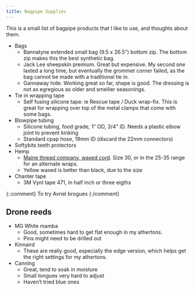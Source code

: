 ```yaml
---
title: Bagpipe Supplies
---
```


This is a small list of bagpipe products that I like to use, and thoughts about them.

* Bags
  * Bannatyne extended small bag (9.5 x 26.5") bottom zip. The bottom zip makes this the best synthetic bag.
  * Jack Lee sheepskin premium. Great but expensive. My second one lasted a long time, but eventually the grommet corner failed, as the bag cannot be made with a traditional tie in.
  * Gannaway hide. Working great so far, shape is good. The dressing is not as egregious as older and smellier seasonings.
* Tie in wrapping tape
  * Self fusing silicone tape: ie Rescue tape / Duck wrap-fix. This is great for wrapping over top of the metal clamps that come with some bags.
* Blowpipe tubing
  * Silicone tubing, food grade, 1" OD, 3/4" ID. Needs a plastic elbow joint to prevent kinking
  * Standard cpap hose, 19mm ID (discard the 22mm connectors)
* Softybits teeth protectors
* Hemp
  * [Maine thread company, waxed cord](https://www.mainethread.com/index.php/shop/waxed-polycord). Size 30, or in the 25-35 range for an alternate wraps.
  * Yellow waxed is better than black, due to the size
* Chanter tape
  * 3M Vynl tape 471, in half inch or three eigths

{::comment}
To try
Avriel brogues
{:/comment}

## Drone reeds

* MG White mamba
  * Good, sometimes hard to get flat enough in my athertons.
  * Pins might need to be drilled out
* Kinnaird
  * These are really good, especially the edge version, which helps get the right settings for my athertons.
* Canning
  * Great, tend to soak in moisture
  * Small tongues very hard to adjust
  * Haven’t tried blue ones
